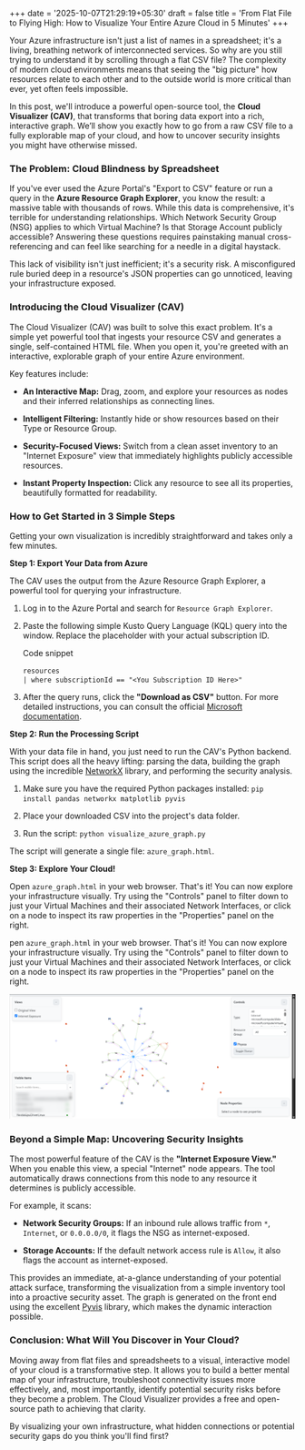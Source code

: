 +++
date = '2025-10-07T21:29:19+05:30'
draft = false
title = 'From Flat File to Flying High: How to Visualize Your Entire Azure Cloud in 5 Minutes'
+++

Your Azure infrastructure isn't just a list of names in a spreadsheet; it's a living, breathing network of interconnected services. So why are you still trying to understand it by scrolling through a flat CSV file? The complexity of modern cloud environments means that seeing the "big picture" how resources relate to each other and to the outside world is more critical than ever, yet often feels impossible.

In this post, we'll introduce a powerful open-source tool, the **Cloud Visualizer (CAV)**, that transforms that boring data export into a rich, interactive graph. We’ll show you exactly how to go from a raw CSV file to a fully explorable map of your cloud, and how to uncover security insights you might have otherwise missed.

### The Problem: Cloud Blindness by Spreadsheet

If you've ever used the Azure Portal's "Export to CSV" feature or run a query in the **Azure Resource Graph Explorer**, you know the result: a massive table with thousands of rows. While this data is comprehensive, it's terrible for understanding relationships. Which Network Security Group (NSG) applies to which Virtual Machine? Is that Storage Account publicly accessible? Answering these questions requires painstaking manual cross-referencing and can feel like searching for a needle in a digital haystack.

This lack of visibility isn't just inefficient; it's a security risk. A misconfigured rule buried deep in a resource's JSON properties can go unnoticed, leaving your infrastructure exposed.

### Introducing the Cloud Visualizer (CAV)

The Cloud Visualizer (CAV) was built to solve this exact problem. It's a simple yet powerful tool that ingests your resource CSV and generates a single, self-contained HTML file. When you open it, you're greeted with an interactive, explorable graph of your entire Azure environment.

Key features include:

- **An Interactive Map:** Drag, zoom, and explore your resources as nodes and their inferred relationships as connecting lines.
    
- **Intelligent Filtering:** Instantly hide or show resources based on their Type or Resource Group.
    
- **Security-Focused Views:** Switch from a clean asset inventory to an "Internet Exposure" view that immediately highlights publicly accessible resources.
    
- **Instant Property Inspection:** Click any resource to see all its properties, beautifully formatted for readability.
    

### How to Get Started in 3 Simple Steps

Getting your own visualization is incredibly straightforward and takes only a few minutes.

**Step 1: Export Your Data from Azure**

The CAV uses the output from the Azure Resource Graph Explorer, a powerful tool for querying your infrastructure.

1. Log in to the Azure Portal and search for `Resource Graph Explorer`.
    
2. Paste the following simple Kusto Query Language (KQL) query into the window. Replace the placeholder with your actual subscription ID.
    
    Code snippet
    
    ```
    resources
    | where subscriptionId == "<You Subscription ID Here>"
    ```
    
3. After the query runs, click the **"Download as CSV"** button. For more detailed instructions, you can consult the official [Microsoft documentation](https://learn.microsoft.com/en-us/azure/governance/resource-graph/first-query-portal).
    

**Step 2: Run the Processing Script**

With your data file in hand, you just need to run the CAV's Python backend. This script does all the heavy lifting: parsing the data, building the graph using the incredible [NetworkX](https://networkx.org/) library, and performing the security analysis.

1. Make sure you have the required Python packages installed: `pip install pandas networkx matplotlib pyvis`
    
2. Place your downloaded CSV into the project's data folder.
    
3. Run the script: `python visualize_azure_graph.py`
    

The script will generate a single file: `azure_graph.html`.

**Step 3: Explore Your Cloud!**

Open `azure_graph.html` in your web browser. That's it! You can now explore your infrastructure visually. Try using the "Controls" panel to filter down to just your Virtual Machines and their associated Network Interfaces, or click on a node to inspect its raw properties in the "Properties" panel on the right.

pen `azure_graph.html` in your web browser. That's it! You can now explore your infrastructure visually. Try using the "Controls" panel to filter down to just your Virtual Machines and their associated Network Interfaces, or click on a node to inspect its raw properties in the "Properties" panel on the right.

![Azure Graph](image.png)

### Beyond a Simple Map: Uncovering Security Insights

The most powerful feature of the CAV is the **"Internet Exposure View."** When you enable this view, a special "Internet" node appears. The tool automatically draws connections from this node to any resource it determines is publicly accessible.

For example, it scans:

- **Network Security Groups:** If an inbound rule allows traffic from `*`, `Internet`, or `0.0.0.0/0`, it flags the NSG as internet-exposed.
    
- **Storage Accounts:** If the default network access rule is `Allow`, it also flags the account as internet-exposed.
    

This provides an immediate, at-a-glance understanding of your potential attack surface, transforming the visualization from a simple inventory tool into a proactive security asset. The graph is generated on the front end using the excellent [Pyvis](https://pyvis.readthedocs.io/en/latest/) library, which makes the dynamic interaction possible.

### Conclusion: What Will You Discover in Your Cloud?

Moving away from flat files and spreadsheets to a visual, interactive model of your cloud is a transformative step. It allows you to build a better mental map of your infrastructure, troubleshoot connectivity issues more effectively, and, most importantly, identify potential security risks before they become a problem. The Cloud Visualizer provides a free and open-source path to achieving that clarity.

By visualizing your own infrastructure, what hidden connections or potential security gaps do you think you'll find first?